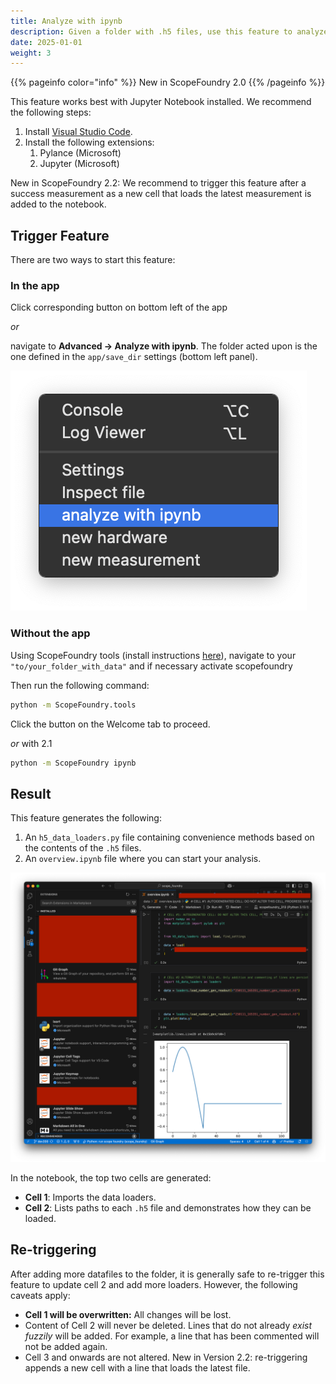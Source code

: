 ```yaml
---
title: Analyze with ipynb
description: Given a folder with .h5 files, use this feature to analyze data quickly. It provides convenient loading functions and an overview Jupyter notebook.
date: 2025-01-01
weight: 3
---
```


[getting_started_docs]: /docs/1_getting-started/

{{% pageinfo color="info" %}}
New in ScopeFoundry 2.0
{{% /pageinfo %}}

This feature works best with Jupyter Notebook installed. We recommend the following steps:

1. Install [Visual Studio Code](https://code.visualstudio.com/download).
2. Install the following extensions:
   1. Pylance (Microsoft)
   2. Jupyter (Microsoft)



New in ScopeFoundry 2.2: We recommend to trigger this feature after a success measurement as a new cell that loads the latest measurement is added to the notebook.



## Trigger Feature

There are two ways to start this feature:

### In the app

Click corresponding button on bottom left of the app

 *or* 

navigate to **Advanced -> Analyze with ipynb**. The folder acted upon is the one defined in the `app/save_dir` settings (bottom left panel).

![Screenshot 2025-01-12 at 17.45.20](launch_analyze.png)

### Without the app

Using ScopeFoundry tools (install instructions [here][getting_started_docs]), navigate to your `"to/your_folder_with_data"` and if necessary activate scopefoundry

Then run the following command:

```sh
python -m ScopeFoundry.tools
```

Click the button on the Welcome tab to proceed.

*or* with 2.1

```bash
python -m ScopeFoundry ipynb
```

## Result

This feature generates the following:

1. An `h5_data_loaders.py` file containing convenience methods based on the contents of the `.h5` files.
2. An `overview.ipynb` file where you can start your analysis.

![analyze_with_ipynb](analyze_with_ipynb.png)

In the notebook, the top two cells are generated:

- **Cell 1**: Imports the data loaders.
- **Cell 2**: Lists paths to each `.h5` file and demonstrates how they can be loaded.

## Re-triggering

After adding more datafiles to the folder, it is generally safe to re-trigger this feature to update cell 2 and add more loaders. However,  the following caveats apply:

- **Cell 1 will be overwritten:** All changes will be lost.
- Content of Cell 2 will never be deleted. Lines that do not already *exist fuzzily* will be added. For example, a line that has been commented will not be added again.
- Cell 3 and onwards are not altered. New in Version 2.2: re-triggering appends a new cell with a line that loads the latest file.